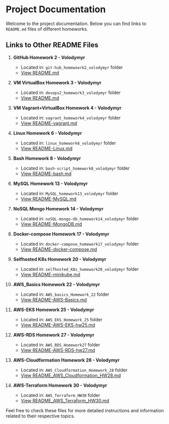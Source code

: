 # Project Documentation

Welcome to the project documentation. Below you can find links to  `README.md` files of different homeworks.
## Links to Other README Files

1. **GitHub Homework 2 - Volodymyr**
    - Located in: `git-hub_homewoork2_volodymyr` folder
    - [View README.md](./git-hub_homewoork2_volodymyr/README.md)

2. **VM VirtualBox Homework 3 - Volodymyr**
    - Located in: `devops2_homework3_volodymyr` folder
    - [View README.md](./devops2_homework3_volodymyr/README.md)

3. **VM Vagrant+VirtualBox Homework 4 - Volodymyr**
   - Located in: `vagrant_homework4_volodymyr` folder
   - [View README-vagrant.md](./vagrant_homework4_volodymyr/README-vagrant.md)

4. **Linux Homework 6 - Volodymyr**
   - Located in: `linux_homework6_volodymyr` folder
   - [View README-Linux.md](./linux_homework6_volodymyr/README-Linux.md)

5. **Bash Homework 8 - Volodymyr**
   - Located in: `bash-script_homework8_volodymyr` folder
   - [View README-bash.md](./bash-script_homework8_volodymyr/README-bash.md)

6. **MySQL Homework 13 - Volodymyr**
   - Located in: `MySQL_homework13_volodymyr` folder
   - [View README-MySQL.md](./MySQL_homework13_volodymyr/README-MySQL.md)

7. **NoSQL Mongo Homework 14 - Volodymyr**
   - Located in: `noSQL-mongo-db_homework14_volodymyr` folder
   - [View README-MongoDB.md](./noSQL-mongo-db_homework14_volodymyr/README-MongoDB.md)

8. **Docker-compose Homework 17 - Volodymyr**
   - Located in: `docker-compose_homework17_volodymyr` folder
   - [View README-docker-compose.md](./docker-compose_homework17_volodymyr/README-docker-compose.md)

9. **Selfhosted K8s Homework 20 - Volodymyr**
   - Located in: `selfhosted_K8s_homework20_volodymyr` folder
   - [View README-minikube.md](./selfhosted_K8s_homework20_volodymyr/README-minikube.md)
   
10. **AWS_Basics Homework 22 - Volodymyr**
    - Located in: `AWS_basics_Homework_22` folder
    - [View README-AWS-Basics.md](./AWS_basics_Homework_22/README-AWS-Basics.md)

11. **AWS-EKS Homework 25 - Volodymyr**
    - Located in: `AWS_EKS_Homework_25` folder
    - [View README-AWS-EKS-hw25.md](./AWS_EKS_Homework_25/README-AWS-EKS-hw25.md)

12. **AWS-RDS Homework 27 - Volodymyr**
    - Located in: `AWS_RDS_Homework27` folder
    - [View README-AWS-RDS-hw27.md](./AWS_RDS_Homework27/README-AWS-RDS-hw27.md)

13. **AWS-Cloudformation Homework 28 - Volodymyr**
    - Located in: `AWS_Cloudformation_Homework_28` folder
    - [View README_AWS_Cloudformation_HW28.md](./AWS_Cloudformation_Homework_28/README_AWS_Cloudformation_HW28.md)

14. **AWS-Terraform Homework 30 - Volodymyr**
    - Located in: `AWS_Terraform_HW30` folder
    - [View README_AWS_Terraform_HW30.md](./AWS_Terraform_HW30/README_AWS_Terraform_HW30.md)

Feel free to check these files for more detailed instructions and information related to their respective topics.
